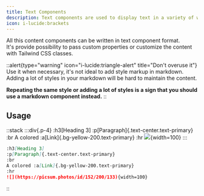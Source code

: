 ```yaml
---
title: Text Components
description: Text components are used to display text in a variety of ways.
icon: i-lucide:brackets
---
```


All this content components can be written in text component format.\
It's provide possibility to pass custom properties or customize the content with Tailwind CSS classes.

::alert{type="warning" icon="i-lucide:triangle-alert" title="Don't overuse it"}
Use it when necessary, it's not ideal to add style markup in markdown. Adding a lot of styles in your markdown will be hard to maintain the content.

**Repeating the same style or adding a lot of styles is a sign that you should use a markdown component instead.**
::


## Usage

::stack
  :::div{.p-4}
    :h3[Heading 3]
    :p[Paragraph]{.text-center.text-primary}
    :br
    A colored :a[Link]{.bg-yellow-200.text-primary}
    :hr
    ![](https://picsum.photos/id/152/200/133){width=100}
  :::

```md
:h3[Heading 3]
:p[Paragraph]{.text-center.text-primary}
:br
A colored :a[Link]{.bg-yellow-200.text-primary}
:hr
![](https://picsum.photos/id/152/200/133){width=100}
```
::
